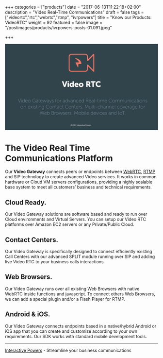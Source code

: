 +++
categories = ["products"]
date = "2017-06-13T11:22:18+02:00"
description = "Video Real-Time Communications"
draft = false
tags = ["videortc","rtc","webrtc","rtmp", "ivrpowers"]
title = "Know our Products: VideoRTC"
weight = 92
featured = false
image = "/postimages/products/ivrpowers-posts-01.091.jpeg"

+++

![VideoRTC logo](/postimages/products/ivrpowers-posts-01.009.jpeg)

# The Video Real Time Communications Platform

Our **Video Gateway** connects peers or endpoints between [WebRTC](http://blog.ivrpowers.com/post/technologies/what-is-webrtc/), [RTMP](http://blog.ivrpowers.com/post/technologies/what-is-rtmp/) and SIP technology to create advanced Video services. It works in common hardware or Cloud VM servers configurations, providing a highly scalable base system to meet all customers’ business and technical requirements.

## Cloud Ready. 
Our Video Gateway solutions are software based and ready to run over Cloud environments and Virtual Servers. You can setup our Video RTC platforms over Amazon EC2 servers or any Private/Public Cloud.

## Contact Centers.
Our Video Gateway is specifically designed to connect efficiently existing Call Centers with our advanced SPLIT module running over SIP and adding live Video RTC to your business calls interactions.

## Web Browsers.
Our Video Gateway runs over all existing Web Browsers with native WebRTC inside functions and javascript. To connect others Web Browsers, we can add a special plugin and/or a Flash Player for RTMP.

## Android & iOS.
Our Video Gateway connects endpoints based in a native/hybrid Android or iOS app that you can create and customize according to your own requirements. Our SDK works with standard mobile development tools.

---
[Interactive Powers](http://www.ivrpowers.com/) - Streamline your business communications


